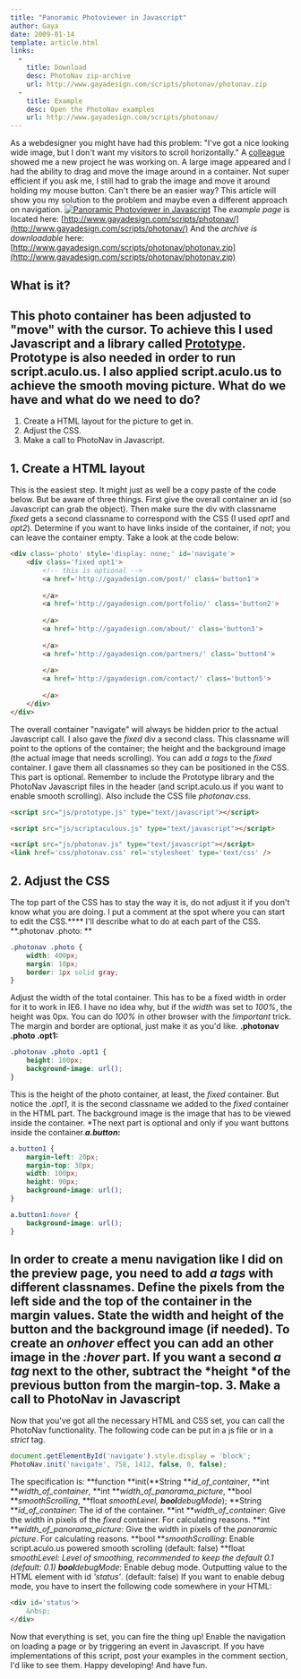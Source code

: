```yaml
---
title: "Panoramic Photoviewer in Javascript"
author: Gaya
date: 2009-01-14
template: article.html
links:
  -
    title: Download
    desc: PhotoNav zip-archive
    url: http://www.gayadesign.com/scripts/photonav/photonav.zip
  -
    title: Example
    desc: Open the PhotoNav examples
    url: http://www.gayadesign.com/scripts/photonav/
---
```

As a webdesigner you might have had this problem: "I've got a nice looking wide image, but I don't want my visitors to scroll horizontally." A [colleague](http://www.siebdesign.nl/) showed me a new project he was working on. A large image appeared and I had the ability to drag and move the image around in a container. Not super efficient if you ask me, I still had to grab the image and move it around holding my mouse button. Can't there be an easier way? This article will show you my solution to the problem and maybe even a different approach on navigation. [![Panoramic Photoviewer in Javascript](/articles/panoramic-photoviewer-in-javascript/postimage.jpg "Panoramic Photoviewer in Javascript")](http://www.gayadesign.com/diy/panoramic-photoviewer-in-javascript/)<span id="more-133"></span> The *example page* is located here: [http://www.gayadesign.com/scripts/photonav/](http://www.gayadesign.com/scripts/photonav/) And the *archive is downloadable* here: [http://www.gayadesign.com/scripts/photonav/photonav.zip](http://www.gayadesign.com/scripts/photonav/photonav.zip)

**What is it?**
---------------

 This photo container has been adjusted to "move" with the cursor. To achieve this I used Javascript and a library called [Prototype](http://www.prototypejs.org/). Prototype is also needed in order to run script.aculo.us. I also applied script.aculo.us to achieve the smooth moving picture. **What do we have and what do we need to do?**
----------------------------------------------

1. Create a HTML layout for the picture to get in.
2. Adjust the CSS.
3. Make a call to PhotoNav in Javascript.

**1. Create a HTML layout**
---------------------------

 This is the easiest step. It might just as well be a copy paste of the code below. But be aware of three things. First give the overall container an id (so Javascript can grab the object). Then make sure the div with classname *fixed* gets a second classname to correspond with the CSS (I used *opt1* and *opt2*). Determine if you want to have links inside of the container, if not; you can leave the container empty. Take a look at the code below: 
```html
<div class='photo' style='display: none;' id='navigate'>
    <div class='fixed opt1'>
        <!-- this is optional -->
        <a href='http://gayadesign.com/post/' class='button1'>
        
        </a>
        <a href='http://gayadesign.com/portfolio/' class='button2'>
        
        </a>
        <a href='http://gayadesign.com/about/' class='button3'>
        
        </a>
        <a href='http://gayadesign.com/partners/' class='button4'>
        
        </a>
        <a href='http://gayadesign.com/contact/' class='button5'>
        
        </a>
    </div>
</div>
```
 The overall container "navigate" will always be hidden prior to the actual Javascript call. I also gave the *fixed* div a second class. This classname will point to the options of the container; the height and the background image (the actual image that needs scrolling). You can add *a tags* to the *fixed* container. I gave them all classnames so they can be positioned in the CSS. This part is optional. Remember to include the Prototype library and the PhotoNav Javascript files in the header (and script.aculo.us if you want to enable smooth scrolling). Also include the CSS file *photonav.css*. 
```html
<script src="js/prototype.js" type="text/javascript"></script>

<script src="js/scriptaculous.js" type="text/javascript"></script>

<script src="js/photonav.js" type="text/javascript"></script>
<link href='css/photonav.css' rel='stylesheet' type='text/css' />
```
 **2. Adjust the CSS**
---------------------

 The top part of the CSS has to stay the way it is, do not adjust it if you don't know what you are doing. I put a comment at the spot where you can start to edit the CSS.**** I'll describe what to do at each part of the CSS. **.photonav .photo: ** 
```css
.photonav .photo {
    width: 400px;
    margin: 10px;
    border: 1px solid gray;
}
```
 Adjust the width of the total container. This has to be a fixed width in order for it to work in IE6. I have no idea why, but if the *width* was set to *100%*, the height was 0px. You can do *100%* in other browser with the *!important* trick. The margin and border are optional, just make it as you'd like. **.photonav .photo .opt1:** 
```css
.photonav .photo .opt1 {
    height: 100px;
    background-image: url();
}
```
 This is the height of the photo container, at least, the *fixed* container. But notice the *.opt1*, it is the second classname we added to the *fixed* container in the HTML part. The background image is the image that has to be viewed inside the container. *The next part is optional and only if you want buttons inside the container.***a.button*:** 
```css
a.button1 {
    margin-left: 20px;
    margin-top: 30px;
    width: 100px;
    height: 90px;
    background-image: url();
}

a.button1:hover {
    background-image: url();
}
```
 In order to create a menu navigation like I did on the preview page, you need to add *a tags* with different classnames. Define the pixels from the left side and the top of the container in the margin values. State the width and height of the button and the background image (if needed). To create an *onhover* effect you can add an other image in the *:hover* part. If you want a second *a tag* next to the other, subtract the *height *of the previous button from the margin-top. **3. Make a call to PhotoNav in Javascript**
--------------------------------------------

 Now that you've got all the necessary HTML and CSS set, you can call the PhotoNav functionality. The following code can be put in a js file or in a *strict* tag. 
```javascript
document.getElementById('navigate').style.display = 'block';
PhotoNav.init('navigate', 758, 1412, false, 0, false);
```
 The specification is: **function **init(**String ***id_of_container*, **int ***width_of_container*, **int ***width_of_panorama_picture*, **bool ***smoothScrolling*, **float ***smoothLevel*, **bool***debugMode*); **String ***id_of_container*: The id of the container. **int ***width_of_container*: Give the width in pixels of the *fixed* container. For calculating reasons. **int ***width_of_panorama_picture*: Give the width in pixels of the <span style="font-style: italic;">panoramic </span>*picture*. For calculating reasons. **bool ***smoothScrolling*: Enable script.aculo.us powered smooth scrolling (default: false) **float ***smoothLevel*: Level of smoothing, recommended to keep the default 0.1 (default: 0.1) **bool***debugMode*: Enable debug mode. Outputting value to the HTML element with id *'status'*. (default: false) If you want to enable debug mode, you have to insert the following code somewhere in your HTML: 
```html
<div id='status'>
    &nbsp;
</div>
```
 Now that everything is set, you can fire the thing up! Enable the navigation on loading a page or by triggering an event in Javascript. If you have implementations of this script, post your examples in the comment section, I'd like to see them. Happy developing! And have fun.